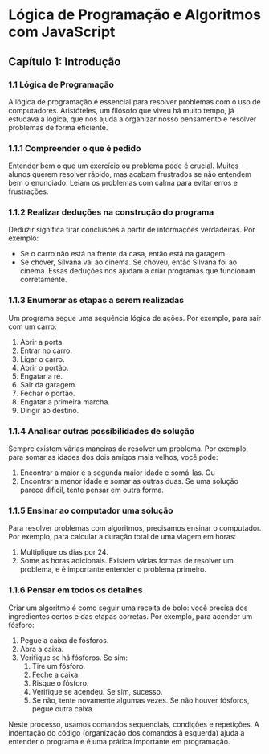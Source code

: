 # Lógica de Programação e Algoritmos com JavaScript

## Capítulo 1: Introdução

### 1.1 Lógica de Programação

A lógica de programação é essencial para resolver problemas com o uso de computadores. Aristóteles, um filósofo que viveu há muito tempo, já estudava a lógica, que nos ajuda a organizar nosso pensamento e resolver problemas de forma eficiente.

### 1.1.1 Compreender o que é pedido

Entender bem o que um exercício ou problema pede é crucial. Muitos alunos querem resolver rápido, mas acabam frustrados se não entendem bem o enunciado. Leiam os problemas com calma para evitar erros e frustrações.

### 1.1.2 Realizar deduções na construção do programa

Deduzir significa tirar conclusões a partir de informações verdadeiras. Por exemplo:

- Se o carro não está na frente da casa, então está na garagem.
- Se chover, Silvana vai ao cinema. Se choveu, então Silvana foi ao cinema.
  Essas deduções nos ajudam a criar programas que funcionam corretamente.

### 1.1.3 Enumerar as etapas a serem realizadas

Um programa segue uma sequência lógica de ações. Por exemplo, para sair com um carro:

1. Abrir a porta.
2. Entrar no carro.
3. Ligar o carro.
4. Abrir o portão.
5. Engatar a ré.
6. Sair da garagem.
7. Fechar o portão.
8. Engatar a primeira marcha.
9. Dirigir ao destino.

### 1.1.4 Analisar outras possibilidades de solução

Sempre existem várias maneiras de resolver um problema. Por exemplo, para somar as idades dos dois amigos mais velhos, você pode:

1. Encontrar a maior e a segunda maior idade e somá-las.
   Ou
2. Encontrar a menor idade e somar as outras duas.
   Se uma solução parece difícil, tente pensar em outra forma.

### 1.1.5 Ensinar ao computador uma solução

Para resolver problemas com algoritmos, precisamos ensinar o computador. Por exemplo, para calcular a duração total de uma viagem em horas:

1. Multiplique os dias por 24.
2. Some as horas adicionais.
   Existem várias formas de resolver um problema, e é importante entender o problema primeiro.

### 1.1.6 Pensar em todos os detalhes

Criar um algoritmo é como seguir uma receita de bolo: você precisa dos ingredientes certos e das etapas corretas. Por exemplo, para acender um fósforo:

1. Pegue a caixa de fósforos.
2. Abra a caixa.
3. Verifique se há fósforos. Se sim:
   1. Tire um fósforo.
   2. Feche a caixa.
   3. Risque o fósforo.
   4. Verifique se acendeu. Se sim, sucesso.
   5. Se não, tente novamente algumas vezes.
      Se não houver fósforos, pegue outra caixa.

Neste processo, usamos comandos sequenciais, condições e repetições. A indentação do código (organização dos comandos à esquerda) ajuda a entender o programa e é uma prática importante em programação.
